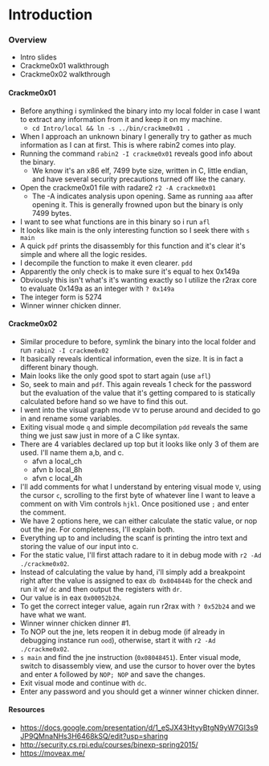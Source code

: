 # Introduction

### Overview
* Intro slides 
* Crackme0x01 walkthrough
* Crackme0x02 walkthrough

#### Crackme0x01
* Before anything i symlinked the binary into my local folder in case I want to extract any information from it and keep it on my machine. 
	* ``cd Intro/local && ln -s ../bin/crackme0x01 .``
* When I approach an unknown binary I generally try to gather as much information as I can at first. This is where rabin2 comes into play.
* Running the command ``rabin2 -I crackme0x01`` reveals good info about the binary.
	* We know it's an x86 elf, 7499 byte size, written in C, little endian, and have several security precautions turned off like the canary.
* Open the crackme0x01 file with radare2 ``r2 -A crackme0x01`` 
	* The -A indicates analysis upon opening. Same as running ``aaa`` after opening it. This is generally frowned upon but the binary is only 7499 bytes.	
* I want to see what functions are in this binary so i run ``afl``
* It looks like main is the only interesting function so I seek there with ``s main``
* A quick ``pdf`` prints the disassembly for this function and it's clear it's simple and where all the logic resides.
* I decompile the function to make it even clearer. ``pdd``
* Apparently the only check is to make sure it's equal to hex 0x149a 
* Obviously this isn't what's it's wanting exactly so I utilize the r2rax core to evaluate 0x149a as an integer with ``? 0x149a``
* The integer form is 5274
* Winner winner chicken dinner.

#### Crackme0x02
* Similar procedure to before, symlink the binary into the local folder and run ``rabin2 -I crackme0x02``
* It basically reveals identical information, even the size. It is in fact a different binary though.
* Main looks like the only good spot to start again (use ``afl``)
* So, seek to main and ``pdf``. This again reveals 1 check for the password but the evaluation of the value that it's getting compared to is statically calculated before hand so we have to find this out.
* I went into the visual graph mode ``VV`` to peruse around and decided to go in and rename some variables.
* Exiting visual mode ``q`` and simple decompilation ``pdd`` reveals the same thing we just saw just in more of a C like syntax.
* There are 4 variables declared up top but it looks like only 3 of them are used. I'll name them a,b, and c. 
	* afvn a local_ch
	* afvn b local_8h
	* afvn c local_4h 
* I'll add comments for what I understand by entering visual mode ``V``, using the cursor ``c``, scrolling to the first byte of whatever line I want to leave a comment on with Vim controls ``hjkl``. Once positioned use ``;`` and enter the comment.
* We have 2 options here, we can either calculate the static value, or nop out the jne. For completeness, I'll explain both.
* Everything up to and including the scanf is printing the intro text and storing the value of our input into c.
* For the static value, I'll first attach radare to it in debug mode with ``r2 -Ad ./crackme0x02``. 
* Instead of calculating the value by hand, i'll simply add a breakpoint right after the value is assigned to eax ``db 0x804844b`` for the check and run it w/ ``dc`` and then output the registers with ``dr``.
* Our value is in eax ``0x00052b24``.
* To get the correct integer value, again run r2rax with ``? 0x52b24`` and we have what we want. 
* Winner winner chicken dinner #1.
* To NOP out the jne, lets reopen it in debug mode (if already in debugging instance run ``ood``), otherwise, start it with ``r2 -Ad ./crackme0x02``.
* ``s main`` and find the jne instruction (``0x08048451``). Enter visual mode, switch to disassembly view, and use the cursor to hover over the bytes and enter ``A`` followed by ``NOP; NOP`` and save the changes.
* Exit visual mode and continue with ``dc``.
* Enter any password and you should get a winner winner chicken dinner.

#### Resources
* https://docs.google.com/presentation/d/1_eSJX43HtyyBtgN9yW7GI3s9JP9QMnaNHs3H6468kSQ/edit?usp=sharing
* http://security.cs.rpi.edu/courses/binexp-spring2015/
* https://moveax.me/
